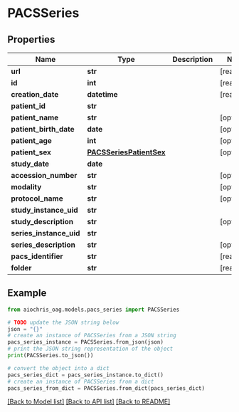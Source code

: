 # PACSSeries


## Properties

Name | Type | Description | Notes
------------ | ------------- | ------------- | -------------
**url** | **str** |  | [readonly] 
**id** | **int** |  | [readonly] 
**creation_date** | **datetime** |  | [readonly] 
**patient_id** | **str** |  | 
**patient_name** | **str** |  | [optional] 
**patient_birth_date** | **date** |  | [optional] 
**patient_age** | **int** |  | [optional] 
**patient_sex** | [**PACSSeriesPatientSex**](PACSSeriesPatientSex.md) |  | [optional] 
**study_date** | **date** |  | 
**accession_number** | **str** |  | [optional] 
**modality** | **str** |  | [optional] 
**protocol_name** | **str** |  | [optional] 
**study_instance_uid** | **str** |  | 
**study_description** | **str** |  | [optional] 
**series_instance_uid** | **str** |  | 
**series_description** | **str** |  | [optional] 
**pacs_identifier** | **str** |  | [readonly] 
**folder** | **str** |  | [readonly] 

## Example

```python
from aiochris_oag.models.pacs_series import PACSSeries

# TODO update the JSON string below
json = "{}"
# create an instance of PACSSeries from a JSON string
pacs_series_instance = PACSSeries.from_json(json)
# print the JSON string representation of the object
print(PACSSeries.to_json())

# convert the object into a dict
pacs_series_dict = pacs_series_instance.to_dict()
# create an instance of PACSSeries from a dict
pacs_series_from_dict = PACSSeries.from_dict(pacs_series_dict)
```
[[Back to Model list]](../README.md#documentation-for-models) [[Back to API list]](../README.md#documentation-for-api-endpoints) [[Back to README]](../README.md)


